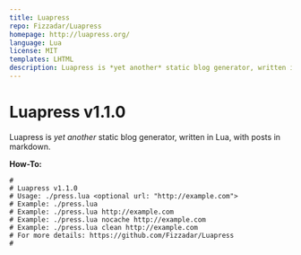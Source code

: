 ```yaml
---
title: Luapress
repo: Fizzadar/Luapress
homepage: http://luapress.org/
language: Lua
license: MIT
templates: LHTML
description: Luapress is *yet another* static blog generator, written in Lua.
---
```


# Luapress v1.1.0

Luapress is *yet another* static blog generator, written in Lua, with posts in markdown.


**How-To:**

    #
    # Luapress v1.1.0
    # Usage: ./press.lua <optional url: "http://example.com">
    # Example: ./press.lua
    # Example: ./press.lua http://example.com
    # Example: ./press.lua nocache http://example.com
    # Example: ./press.lua clean http://example.com
    # For more details: https://github.com/Fizzadar/Luapress
    #
